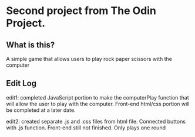 # Second project from The Odin Project.

## What is this?

A simple game that allows users to play rock paper scissors with the computer

## Edit Log

edit1: completed JavaScript portion to make the computerPlay function that will allow the user to play with the computer. Front-end html/css portion will be completed at a later date.

edit2: created separate .js and .css files from html file. Connected buttons with .js function. Front-end still not finished. Only plays one round